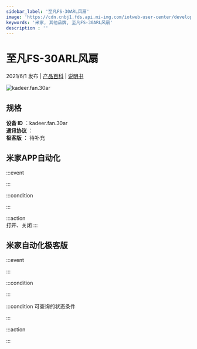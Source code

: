 ```yaml
---
sidebar_label: '至凡FS-30ARL风扇'
image: 'https://cdn.cnbj1.fds.api.mi-img.com/iotweb-user-center/developer_1679071060279HvBqfLL6.png?GalaxyAccessKeyId=AKVGLQWBOVIRQ3XLEW&Expires=9223372036854775807&Signature=jfX+ZHo3adpfEcaN/xRurbNHVdw='
keywords: '米家, 其他品牌, 至凡FS-30ARL风扇'
description : ''
---
```

# 至凡FS-30ARL风扇

2021/6/1 发布 | [产品百科](https://home.mi.com/webapp/content/baike/product/index.html?model=kadeer.fan.30ar/) | [说明书](https://home.mi.com/views/introduction.html?model=kadeer.fan.30ar&region=cn)

![kadeer.fan.30ar](https://cdn.cnbj1.fds.api.mi-img.com/iotweb-user-center/developer_1679071060279HvBqfLL6.png?GalaxyAccessKeyId=AKVGLQWBOVIRQ3XLEW&Expires=9223372036854775807&Signature=jfX+ZHo3adpfEcaN/xRurbNHVdw=)

## 规格  
> 
**设备 ID** ：kadeer.fan.30ar  
**通讯协议** ：  
**极客版**  ： 待补充 


## 米家APP自动化  

:::event  

:::

:::condition  

:::

:::action   
打开、关闭
:::

## 米家自动化极客版  

:::event  

:::

:::condition  

:::

:::condition 可查询的状态条件  

:::

:::action  

:::

        

